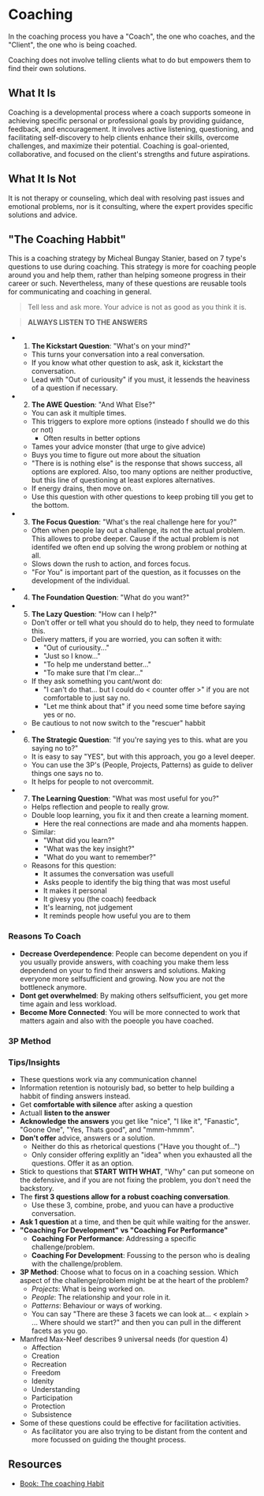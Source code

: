 # Coaching

In the coaching process you have a "Coach", the one who coaches, and the "Client", the one who is being coached.

Coaching does not involve telling clients what to do but empowers them to find their own solutions.

## What It Is
Coaching is a developmental process where a coach supports someone in achieving specific personal or professional goals by providing guidance, feedback, and encouragement. It involves active listening, questioning, and facilitating self-discovery to help clients enhance their skills, overcome challenges, and maximize their potential. Coaching is goal-oriented, collaborative, and focused on the client's strengths and future aspirations.

## What It Is Not
It is not therapy or counseling, which deal with resolving past issues and emotional problems, nor is it consulting, where the expert provides specific solutions and advice.

## "The Coaching Habbit"

This is a coaching strategy by Micheal Bungay Stanier, based on 7 type's questions to use during coaching. This strategy is more for coaching people around you and help them, rather than helping someone progress in their career or such. Nevertheless, many of these questions are reusable tools for communicating and coaching in general.

> Tell less and ask more. Your advice is not as good as you think it is.

> **ALWAYS LISTEN TO THE ANSWERS**

* 1. **The Kickstart Question**: "What's on your mind?"
  * This turns your conversation into a real conversation.
  * If you know what other question to ask, ask it, kickstart the conversation.
  * Lead with "Out of curiousity" if you must, it lessends the heaviness of a question if necessary.
* 2. **The AWE Question**: "And What Else?"
  * You can ask it multiple times.
  * This triggers to explore more options (insteado f shoulld we do this or not)
    * Often results in better options
  * Tames your advice monster (that urge to give advice)
  * Buys you time to figure out more about the situation
  * "There is is nothing else" is the response that shows success, all options are explored. Also, too many options are neither productive, but this line of questioning at least explores alternatives.
  * If energy drains, then move on.
  * Use this question with other questions to keep probing till you get to the bottom.
* 3. **The Focus Question**: "What's the real challenge here for you?"
  * Often when people lay out a challenge, its not the actual problem. This allowes to probe deeper. Cause if the actual problem is not identifed we often end up solving the wrong problem or nothing at all.
  * Slows down the rush to action, and forces focus.
  * "For You" is important part of the question, as it focusses on the development of the individual.
* 4. **The Foundation Question**: "What do you want?"
* 5. **The Lazy Question**: "How can I help?"
  * Don't offer or tell what you should do to help, they need to formulate this.
  * Delivery matters, if you are worried, you can soften it with:
    * "Out of curiousity..."
    * "Just so I know..."
    * "To help me understand better..."
    * "To make sure that I'm clear..."
  * If they ask something you cant/wont do:
    * "I can't do that... but I could do < counter offer >" if you are not comfortable to just say no.
    * "Let me think about that" if you need some time before saying yes or no.
  * Be cautious to not now switch to the "rescuer" habbit
* 6. **The Strategic Question**: "If you're saying yes to this. what are you saying no to?"
  * It is easy to say "YES", but with this approach, you go a level deeper.
  * You can use the 3P's (People, Projects, Patterns) as guide to deliver things one says no to.
  * It helps for people to not overcommit.
* 7. **The Learning Question**: "What was most useful for you?"
  * Helps reflection and people to really grow.
  * Double loop learning, you fix it and then create a learning moment.
    * Here the real connections are made and aha moments happen.
  * Similar:
    * "What did you learn?"
    * "What was the key insight?"
    * "What do you want to remember?"
  * Reasons for this question:
    * It assumes the conversation was usefull
    * Asks people to identify the big thing that was most useful
    * It makes it personal
    * It givesy you (the coach) feedback
    * It's learning, not judgement
    * It reminds people how useful you are to them

### Reasons To Coach

* **Decrease Overdependence**: People can become dependent on you if you usually provide answers, with coaching you make them less dependend on your to find their answers and solutions. Making everyone more selfsufficient and growing. Now you are not the bottleneck anymore.
* **Dont get overwhelmed**: By making others selfsufficient, you get more time again and less workload.
* **Become More Connected**: You will be more connected to work that matters again and also with the poeople you have coached.

### 3P Method

### Tips/Insights

* These questions work via any communication channel
* Information retention is notourisly bad, so better to help building a habbit of finding answers instead.
* Get **comfortable with silence** after asking a question
* Actuall **listen to the answer**
* **Acknowledge the answers** you get like "nice", "I like it", "Fanastic", "Goone One", "Yes, Thats good", and "mmm-hmmm".
* **Don't offer** advice, answers or a solution.
  * Neither do this as rhetorical questions ("Have you thought of...")
  * Only consider offering explitly an "idea" when you exhausted all the questions. Offer it as an option.
* Stick to questions that **START WITH WHAT**, "Why" can put someone on the defensive, and if you are not fixing the problem, you don't need the backstory.
* The **first 3 questions allow for a robust coaching conversation**.
  * Use these 3, combine, probe, and yuou can have a productive conversation.
* **Ask 1 question** at a time, and then be quit while waiting for the answer.
* **"Coaching For Development" vs "Coaching For Performance"**
  * **Coaching For Performance**: Addressing a specific challenge/problem.
  * **Coaching For Development**: Foussing to the person who is dealing with the challenge/problem.
* **3P Method**: Choose what to focus on in a coaching session. Which aspect of the challenge/problem might be at the heart of the problem?
  * *Projects*: What is being worked on.
  * *People*: The relationship and your role in it.
  * *Patterns*: Behaviour or ways of working.
  * You can say "There are these 3 facets we can look at... < explain > ... Where should we start?" and then you can pull in the different facets as you go.
* Manfred Max-Neef describes 9 universal needs (for question 4)
  * Affection
  * Creation
  * Recreation
  * Freedom
  * Idenity
  * Understanding
  * Participation
  * Protection
  * Subsistence
* Some of these questions could be effective for facilitation activities.
  * As facilitator you are also trying to be distant from the content and more focussed on guiding the thought process.

## Resources

* [Book: The coaching Habit](https://www.goodreads.com/book/show/29342515-the-coaching-habit)
